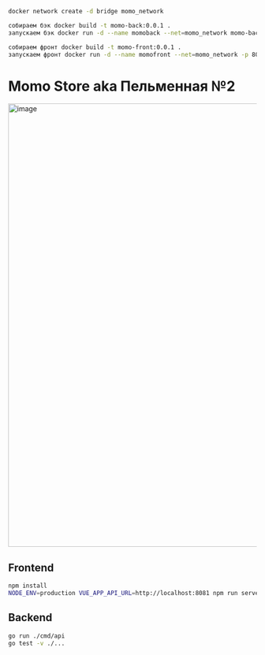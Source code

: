 ```bash
docker network create -d bridge momo_network

собираем бэк docker build -t momo-back:0.0.1 .
запускаем бэк docker run -d --name momoback --net=momo_network momo-back:0.0.1

собираем фронт docker build -t momo-front:0.0.1 .
запускаем фронт docker run -d --name momofront --net=momo_network -p 8080:8080 momo-front:0.0.1
```


# Momo Store aka Пельменная №2

<img width="900" alt="image" src="https://user-images.githubusercontent.com/9394918/167876466-2c530828-d658-4efe-9064-825626cc6db5.png">

## Frontend

```bash
npm install
NODE_ENV=production VUE_APP_API_URL=http://localhost:8081 npm run serve
```

## Backend

```bash
go run ./cmd/api
go test -v ./... 
```
